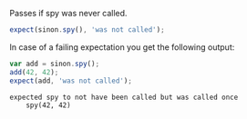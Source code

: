 Passes if spy was never called.

```js
expect(sinon.spy(), 'was not called');
```

In case of a failing expectation you get the following output:

```js
var add = sinon.spy();
add(42, 42);
expect(add, 'was not called');
```

```output
expected spy to not have been called but was called once
    spy(42, 42)
```
